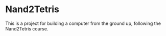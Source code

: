 # Nand2Tetris
This is a project for building a computer from the ground up, following the Nand2Tetris course.